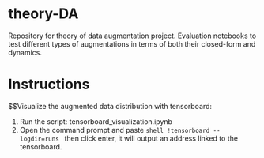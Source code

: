 # theory-DA

Repository for theory of data augmentation project. Evaluation notebooks to test different types of augmentations in terms of both their closed-form and dynamics.

# Instructions

$$Visualize the augmented data distribution with tensorboard:
1. Run the script: tensorboard_visualization.ipynb
2. Open the command prompt and paste ```shell !tensorboard --logdir=runs ``` then click enter, it will output an address linked to the tensorboard.
